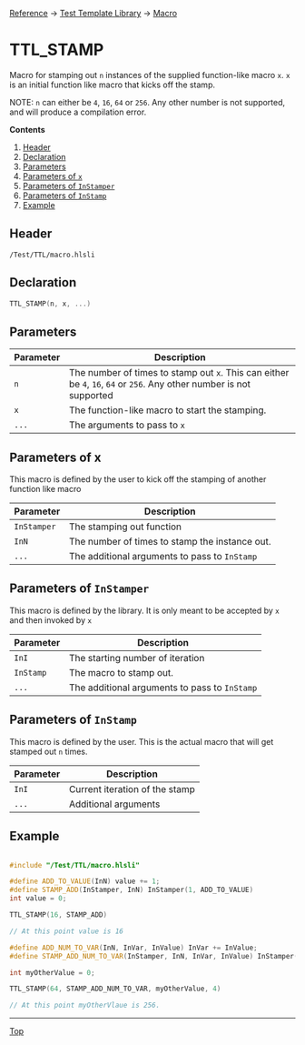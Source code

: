 [Reference](../../ShaderTestFramework.md) -> [Test Template Library](../TTL.md) -> [Macro](./MacroHeader.md)

# TTL_STAMP

Macro for stamping out `n` instances of the supplied function-like macro `x`. `x` is an initial function like macro that kicks off the stamp.

NOTE: `n` can either be `4`, `16`, `64` or `256`. Any other number is not supported, and will produce a compilation error. 

**Contents**
1. [Header](#header)
2. [Declaration](#declaration)
3. [Parameters](#parameters)
4. [Parameters of `x`](#parameters-of-x)
5. [Parameters of `InStamper`](#parameters-of-instamper)
6. [Parameters of `InStamp`](#parameters-of-instamp)
7. [Example](#example)

## Header

`/Test/TTL/macro.hlsli`

## Declaration

```c++
TTL_STAMP(n, x, ...)
```

## Parameters

| Parameter | Description |
|-----------|-------------|
| `n`       | The number of times to stamp out `x`. This can either be `4`, `16`, `64` or `256`. Any other number is not supported |
| `x`       | The function-like macro to start the stamping. |
| `...`     | The arguments to pass to `x` |

## Parameters of x

This macro is defined by the user to kick off the stamping of another function like macro

| Parameter | Description |
|-----------|-------------|
| `InStamper` | The stamping out function |
| `InN`       | The number of times to stamp the instance out. |
| `...` | The additional arguments to pass to `InStamp` |

## Parameters of `InStamper`

This macro is defined by the library. It is only meant to be accepted by `x` and then invoked by `x`

| Parameter | Description |
|-----------|-------------|
| `InI`     | The starting number of iteration |
| `InStamp` | The macro to stamp out. |
| `...` | The additional arguments to pass to `InStamp` |

## Parameters of `InStamp`

This macro is defined by the user. This is the actual macro that will get stamped out `n` times.

| Parameter | Description |
|-----------|-------------|
| `InI`     | Current iteration of the stamp |
| `...`     | Additional arguments |

## Example

```c++

#include "/Test/TTL/macro.hlsli"

#define ADD_TO_VALUE(InN) value += 1;
#define STAMP_ADD(InStamper, InN) InStamper(1, ADD_TO_VALUE)
int value = 0;

TTL_STAMP(16, STAMP_ADD)

// At this point value is 16

#define ADD_NUM_TO_VAR(InN, InVar, InValue) InVar += InValue;
#define STAMP_ADD_NUM_TO_VAR(InStamper, InN, InVar, InValue) InStamper(1, ADD_NUM_TO_VAR, InVar, InValue)

int myOtherValue = 0;

TTL_STAMP(64, STAMP_ADD_NUM_TO_VAR, myOtherValue, 4)

// At this point myOtherVlaue is 256.

```
---

[Top](#ttl_stamp)